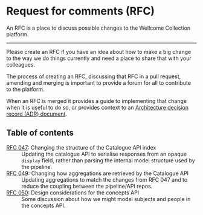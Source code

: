 # Request for comments (RFC)

An RFC is a place to discuss possible changes to the Wellcome Collection platform.

---

Please create an RFC if you have an idea about how to make a big change to the way we do things currently and need a place to share that with your colleagues.

The process of creating an RFC, discussing that RFC in a pull request, amending and merging is important to provide a forum for all to contribute to the platform.

When an RFC is merged it provides a guide to implementing that change when it is useful to do so, or provides context to an [Architecture decision record (ADR) document](../adr/README.md).

## Table of contents

<dl>
  <dt>
    <a href="./047-catalogue-api-index-structure">RFC 047</a>: Changing the structure of the Catalogue API index
  </dt>
  <dd>
    Updating the catalogue API to serialise responses from an opaque <code>display</code> field, rather than parsing the internal model structure used by the pipeline.
  </dd>

  <dt>
    <a href="./049-catalogue-api-aggregations-modelling">RFC 049</a>: Changing how aggregations are retrieved by the Catalogue API
  </dt>
  <dd>
    Updating aggregations to match the changes from RFC 047 and to reduce the coupling between the pipeline/API repos.
  </dd>

  <dt>
    <a href="./050-concepts-api">RFC 050</a>: Design considerations for the concepts API
  </dt>
  <dd>
    Some discussion about how we might model subjects and people in the concepts API.
  </dd>
</dl>
